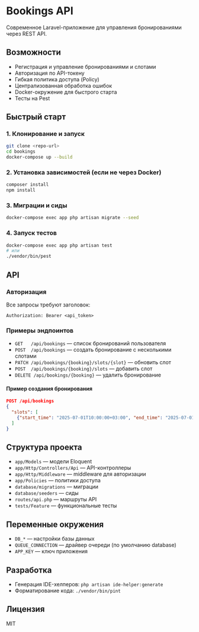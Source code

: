 # Bookings API

Современное Laravel-приложение для управления бронированиями через REST API.

## Возможности
- Регистрация и управление бронированиями и слотами
- Авторизация по API-токену
- Гибкая политика доступа (Policy)
- Централизованная обработка ошибок
- Docker-окружение для быстрого старта
- Тесты на Pest

## Быстрый старт

### 1. Клонирование и запуск
```bash
git clone <repo-url>
cd bookings
docker-compose up --build
```

### 2. Установка зависимостей (если не через Docker)
```bash
composer install
npm install
```

### 3. Миграции и сиды
```bash
docker-compose exec app php artisan migrate --seed
```

### 4. Запуск тестов
```bash
docker-compose exec app php artisan test
# или
./vendor/bin/pest
```

## API

### Авторизация
Все запросы требуют заголовок:
```
Authorization: Bearer <api_token>
```

### Примеры эндпоинтов
- `GET   /api/bookings` — список бронирований пользователя
- `POST  /api/bookings` — создать бронирование с несколькими слотами
- `PATCH /api/bookings/{booking}/slots/{slot}` — обновить слот
- `POST  /api/bookings/{booking}/slots` — добавить слот
- `DELETE /api/bookings/{booking}` — удалить бронирование

#### Пример создания бронирования
```json
POST /api/bookings
{
  "slots": [
    {"start_time": "2025-07-01T10:00:00+03:00", "end_time": "2025-07-01T11:00:00+03:00"}
  ]
}
```

## Структура проекта
- `app/Models` — модели Eloquent
- `app/Http/Controllers/Api` — API-контроллеры
- `app/Http/Middleware` — middleware для авторизации
- `app/Policies` — политики доступа
- `database/migrations` — миграции
- `database/seeders` — сиды
- `routes/api.php` — маршруты API
- `tests/Feature` — функциональные тесты

## Переменные окружения
- `DB_*` — настройки базы данных
- `QUEUE_CONNECTION` — драйвер очереди (по умолчанию database)
- `APP_KEY` — ключ приложения

## Разработка
- Генерация IDE-хелперов: `php artisan ide-helper:generate`
- Форматирование кода: `./vendor/bin/pint`

## Лицензия
MIT
